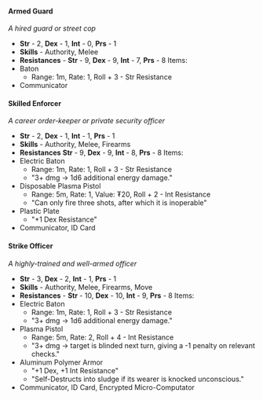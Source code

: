 #### Armed Guard
*A hired guard or street cop*
- **Str** - 2, **Dex** - 1, **Int** - 0, **Prs** - 1
- **Skills** - Authority, Melee
- **Resistances** - **Str** - 9, **Dex** - 9, **Int** - 7, **Prs** - 8
Items:
- Baton
	- Range: 1m, Rate: 1, Roll + 3 - Str Resistance
- Communicator
#### Skilled Enforcer
*A career order-keeper or private security officer*
- **Str** - 2, **Dex** - 1, **Int** - 1, **Prs** - 1
- **Skills** - Authority, Melee, Firearms
- **Resistances** **Str** - 9, **Dex** - 9, **Int** - 8, **Prs** - 8
Items:
- Electric Baton
	- Range: 1m, Rate: 1, Roll + 3 - Str Resistance
	- "3+ dmg → 1d6 additional energy damage."
- Disposable Plasma Pistol
	- Range: 5m, Rate: 1, Value: ₮20, Roll + 2 - Int Resistance
	- "Can only fire three shots, after which it is inoperable"
- Plastic Plate
	- "+1 Dex Resistance"
- Communicator, ID Card
#### Strike Officer
*A highly-trained and well-armed officer*
- **Str** - 3, **Dex** - 2, **Int** - 1, **Prs** - 1
- **Skills** - Authority, Melee, Firearms, Move
- **Resistances** - **Str** - 10, **Dex** - 10, **Int** - 9, **Prs** - 8
Items:
- Electric Baton
	- Range: 1m, Rate: 1, Roll + 3 - Str Resistance
	- "3+ dmg → 1d6 additional energy damage."
- Plasma Pistol
	- Range: 5m, Rate: 2, Roll + 4 - Int Resistance
	- "3+ dmg → target is blinded next turn, giving a -1 penalty on relevant checks."
- Aluminum Polymer Armor
	- "+1 Dex, +1 Int Resistance"
	- "Self-Destructs into sludge if its wearer is knocked unconscious."
- Communicator, ID Card, Encrypted Micro-Computator
